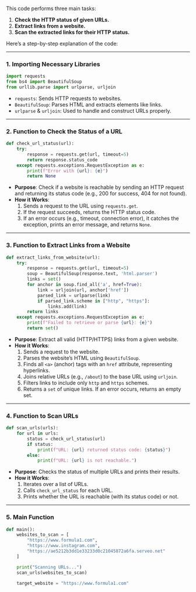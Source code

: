 This code performs three main tasks: 

1. **Check the HTTP status of given URLs.**  
2. **Extract links from a website.**  
3. **Scan the extracted links for their HTTP status.**

Here’s a step-by-step explanation of the code:

---

### 1. **Importing Necessary Libraries**
```python
import requests
from bs4 import BeautifulSoup
from urllib.parse import urlparse, urljoin
```
- `requests`: Sends HTTP requests to websites.
- `BeautifulSoup`: Parses HTML and extracts elements like links.
- `urlparse` & `urljoin`: Used to handle and construct URLs properly.

---

### 2. **Function to Check the Status of a URL**
```python
def check_url_status(url):
    try:
        response = requests.get(url, timeout=5)
        return response.status_code
    except requests.exceptions.RequestException as e:
        print(f"Error with {url}: {e}")
        return None
```
- **Purpose**: Check if a website is reachable by sending an HTTP request and returning its status code (e.g., 200 for success, 404 for not found).
- **How it Works**:
  1. Sends a request to the URL using `requests.get`.
  2. If the request succeeds, returns the HTTP status code.
  3. If an error occurs (e.g., timeout, connection error), it catches the exception, prints an error message, and returns `None`.

---

### 3. **Function to Extract Links from a Website**
```python
def extract_links_from_website(url):
    try:
        response = requests.get(url, timeout=5)
        soup = BeautifulSoup(response.text, 'html.parser')
        links = set()
        for anchor in soup.find_all('a', href=True):
            link = urljoin(url, anchor['href'])
            parsed_link = urlparse(link)
            if parsed_link.scheme in ["http", "https"]:
                links.add(link)
        return links
    except requests.exceptions.RequestException as e:
        print(f"Failed to retrieve or parse {url}: {e}")
        return set()
```
- **Purpose**: Extract all valid (HTTP/HTTPS) links from a given website.
- **How it Works**:
  1. Sends a request to the website.
  2. Parses the website’s HTML using `BeautifulSoup`.
  3. Finds all `<a>` (anchor) tags with an `href` attribute, representing hyperlinks.
  4. Joins relative URLs (e.g., `/about`) to the base URL using `urljoin`.
  5. Filters links to include only `http` and `https` schemes.
  6. Returns a `set` of unique links. If an error occurs, returns an empty set.

---

### 4. **Function to Scan URLs**
```python
def scan_urls(urls):
    for url in urls:
        status = check_url_status(url)
        if status:
            print(f"URL: {url} returned status code: {status}")
        else:
            print(f"URL: {url} is not reachable.")
```
- **Purpose**: Checks the status of multiple URLs and prints their results.
- **How it Works**:
  1. Iterates over a list of URLs.
  2. Calls `check_url_status` for each URL.
  3. Prints whether the URL is reachable (with its status code) or not.

---

### 5. **Main Function**
```python
def main():
    websites_to_scan = [
        "https://www.formula1.com",
        "https://www.instagram.com",
        "https://ae5212b3dd1e33233d0c21045872a6fa.serveo.net"
    ]

    print("Scanning URLs...")
    scan_urls(websites_to_scan)

    target_website = "https://www.formula1.com"
   
